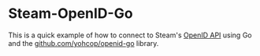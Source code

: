 # Steam-OpenID-Go

This is a quick example of how to connect to Steam's [OpenID API](http://steamcommunity.com/dev) using Go 
and the [github.com/yohcop/openid-go](https://github.com/yohcop/openid-go) library.
